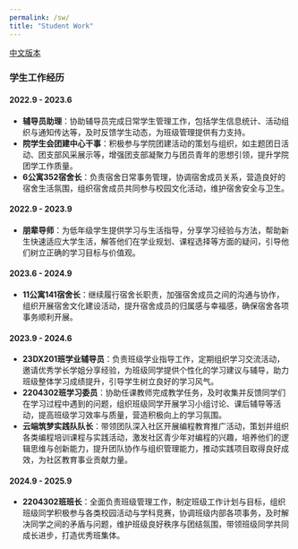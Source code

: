 ```yaml
---
permalink: /sw/
title: "Student Work"
---
```


[中文版本](/zjs.github.io/sw_zh/)  

### 学生工作经历

#### 2022.9 - 2023.6
- **辅导员助理**：协助辅导员完成日常学生管理工作，包括学生信息统计、活动组织与通知传达等，及时反馈学生动态，为班级管理提供有力支持。
- **院学生会团建中心干事**：积极参与学院团建活动的策划与组织，如主题团日活动、团支部风采展示等，增强团支部凝聚力与团员青年的思想引领，提升学院团学工作质量。
- **6公寓352宿舍长**：负责宿舍日常事务管理，协调宿舍成员关系，营造良好的宿舍生活氛围，组织宿舍成员共同参与校园文化活动，维护宿舍安全与卫生。

#### 2022.9 - 2023.9
- **朋辈导师**：为低年级学生提供学习与生活指导，分享学习经验与方法，帮助新生快速适应大学生活，解答他们在学业规划、课程选择等方面的疑问，引导他们树立正确的学习目标与价值观。

#### 2023.6 - 2024.9
- **11公寓141宿舍长**：继续履行宿舍长职责，加强宿舍成员之间的沟通与协作，组织开展宿舍文化建设活动，提升宿舍成员的归属感与幸福感，确保宿舍各项事务顺利开展。

#### 2023.9 - 2024.6
- **23DX201班学业辅导员**：负责班级学业指导工作，定期组织学习交流活动，邀请优秀学长学姐分享经验，为班级同学提供个性化的学习建议与辅导，助力班级整体学习成绩提升，引导学生树立良好的学习风气。
- **2204302班学习委员**：协助任课教师完成教学任务，及时收集并反馈同学们在学习过程中遇到的问题，组织班级同学开展学习小组讨论、课后辅导等活动，提高班级学习效率与质量，营造积极向上的学习氛围。
- **云端筑梦实践队队长**：带领团队深入社区开展编程教育推广活动，策划并组织各类编程培训课程与实践活动，激发社区青少年对编程的兴趣，培养他们的逻辑思维与创新能力，提升团队协作与组织管理能力，推动实践项目取得良好成效，为社区教育事业贡献力量。

#### 2024.9 - 2025.9
- **2204302班班长**：全面负责班级管理工作，制定班级工作计划与目标，组织班级同学积极参与各类校园活动与学科竞赛，协调班级内部各项事务，及时解决同学之间的矛盾与问题，维护班级良好秩序与团结氛围，带领班级同学共同成长进步，打造优秀班集体。

